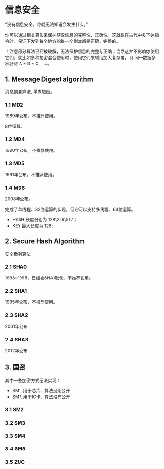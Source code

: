 ﻿# 信息安全
“没有信息安全，你就无法知道会发生什么。”

你可以通过相关算法来保护获取信息的完整性、正确性。这就像在古代中央下达指令时，保证下发到每个地方的每一个副本都是正确、完整的。

！注意部分算法已经被破解，无法保护信息的完整与正确；当然这并不影响你使用它们，就比如多种加密混合使用时，使用它们来辅助加大复杂度， 即同一数据多次验证 A + B + C + ...。
## 1. Message Digest algorithm
消息摘要算法, 单向加密。

### 1.1 MD2
1989年公布。不推荐使用。

8位运算。
### 1.2 MD4
1990年公布。不推荐使用。
### 1.3 MD5
1991年公布。不推荐使用。
### 1.4 MD6
2008年公布。

完成了单线程、32位运算的实现，但它可以支持多线程、64位运算。
- HASH 长度分别为 128\256\512；
- KEY 最大长度为 128;
## 2. Secure Hash Algorithm
安全散列算法
### 2.1 SHA0
1993~1995，已经被SHA1取代，不推荐使用。
### 2.2 SHA1
1995年公布，不推荐使用。
### 2.3 SHA2
2001年公布
### 2.4 SHA3
2012年公布

## 3. 国密

其中一些加密方式无法实现：
- SM1, 用于芯片，算法没用公开
- SM7, 用于IC卡，算法没有公开
### 3.1 SM2
### 3.2 SM3
### 3.3 SM4
### 3.4 SM9
### 3.5 ZUC 
